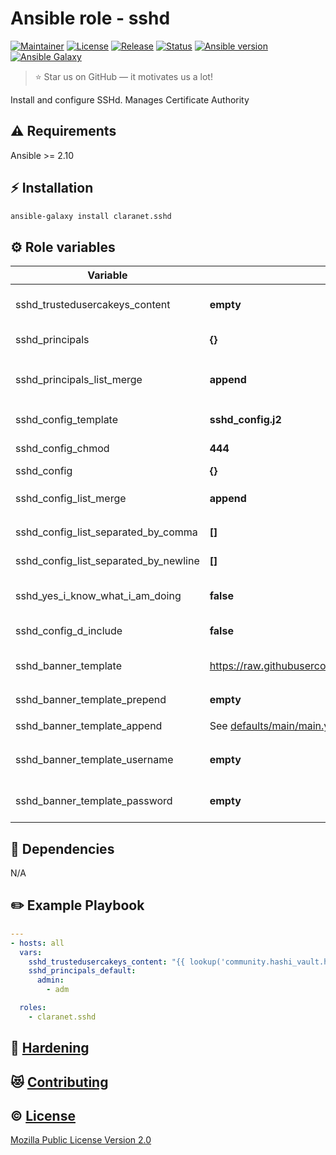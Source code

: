 # Ansible role - sshd
[![Maintainer](https://img.shields.io/badge/maintained%20by-claranet-e00000?style=flat-square)](https://www.claranet.fr/)
[![License](https://img.shields.io/github/license/claranet/ansible-role-sshd?style=flat-square)](LICENSE)
[![Release](https://img.shields.io/github/v/release/claranet/ansible-role-sshd?style=flat-square)](https://github.com/claranet/ansible-role-sshd/releases)
[![Status](https://img.shields.io/github/workflow/status/claranet/ansible-role-sshd/Ansible%20Molecule?style=flat-square&label=tests)](https://github.com/claranet/ansible-role-sshd/actions?query=workflow%3A%22Ansible+Molecule%22)
[![Ansible version](https://img.shields.io/badge/ansible-%3E%3D2.10-black.svg?style=flat-square&logo=ansible)](https://github.com/ansible/ansible)
[![Ansible Galaxy](https://img.shields.io/badge/ansible-galaxy-black.svg?style=flat-square&logo=ansible)](https://galaxy.ansible.com/claranet/sshd)


> :star: Star us on GitHub — it motivates us a lot!

Install and configure SSHd. Manages Certificate Authority

## :warning: Requirements

Ansible >= 2.10

## :zap: Installation

```bash
ansible-galaxy install claranet.sshd
```

## :gear: Role variables

Variable                              | Default value                                                           | Description
--------------------------------------|-------------------------------------------------------------------------|----------------------------------------------------------------------------------------------------
sshd_trustedusercakeys_content        | **empty**                                                               | Content of the Trusted User Keys Certificate Authority
sshd_principals                       | **{}**                                                                  | Content of [AuthorizedPrincipalsFile](https://man.openbsd.org/sshd_config#AuthorizedPrincipalsFile)
sshd_principals_list_merge            | **append**                                                              | How `sshd_principals` and `sshd_principals_default` are combined.
sshd_config_template                  | **sshd_config.j2**                                                      | Default template name for /etc/ssh/sshd_config
sshd_config_chmod                     | **444**                                                                 | Default mode for /etc/ssh/sshd_config
sshd_config                           | **{}**                                                                  | ssh config options
sshd_config_list_merge                | **append**                                                              | How `sshd_config` and `sshd_default_default` are combined.
sshd_config_list_separated_by_comma   | **[]**                                                                  | sshd_config options separated by coma
sshd_config_list_separated_by_newline | **[]**                                                                  | sshd_config options multi line splited
sshd_yes_i_know_what_i_am_doing       | **false**                                                               | by-pass check AuthorizedPrincipalsFile ends
sshd_config_d_include                 | **false**                                                               | Enable "Include config.d/*"
sshd_banner_template                  | https://raw.githubusercontent.com/claranet/motd/master/banner           | SSH banner template<br>Can be a URL, a local template or `null`
sshd_banner_template_prepend          | **empty**                                                               | Prepend raw content to `sshd_banner_template`
sshd_banner_template_append           | See [defaults/main/main.yml](defaults/main/main.yml)                    | Append raw content to `sshd_banner_template`
sshd_banner_template_username         | **empty**                                                               | Used when `sshd_banner_template` is an URL
sshd_banner_template_password         | **empty**                                                               | Used when `sshd_banner_template` is an URL

## :arrows_counterclockwise: Dependencies

N/A

## :pencil2: Example Playbook

```yaml
---
- hosts: all
  vars:
    sshd_trustedusercakeys_content: "{{ lookup('community.hashi_vault.hashi_vault', 'secret=secret/public_key') }}"
    sshd_principals_default:
      admin:
        - adm

  roles:
    - claranet.sshd
```

## :closed_lock_with_key: [Hardening](HARDENING.md)

## :heart_eyes_cat: [Contributing](CONTRIBUTING.md)

## :copyright: [License](LICENSE)

[Mozilla Public License Version 2.0](https://www.mozilla.org/en-US/MPL/2.0/)
